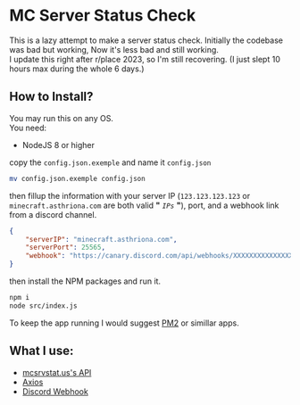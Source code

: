 # MC Server Status Check
This is a lazy attempt to make a server status check. 
Initially the codebase was bad but working, Now it's less bad and still working.  
I update this right after r/place 2023, so I'm still recovering. (I just slept 10 hours max during the whole 6 days.)  
  
## How to Install? 
You may run this on any OS.  
You need: 
- NodeJS 8 or higher
  
copy the `config.json.exemple` and name it `config.json`  
```bash
mv config.json.exemple config.json
```  
  
then fillup the information with your server IP (`123.123.123.123` or `minecraft.asthriona.com` are both valid **"** *`IPs`* **"**), port, and a webhook link from a discord channel.
```json 
{
    "serverIP": "minecraft.asthriona.com",
    "serverPort": 25565,
    "webhook": "https://canary.discord.com/api/webhooks/XXXXXXXXXXXXXXXXXXXXX/XXXXXXXXXXXXXXXXXXXXXXXXXXXXXXXXXXXX"
}
```
then install the NPM packages and run it.
```bash
npm i
node src/index.js
```  
  
To keep the app running I would suggest [PM2](https://pm2.keymetrics.io/) or simillar apps.  
  
## What I use: 

- [mcsrvstat.us's API](https://mcsrvstat.us/)
- [Axios](https://axios-http.com/fr/docs/intro)
- [Discord Webhook](https://discord.com/developers/docs/resources/webhook)